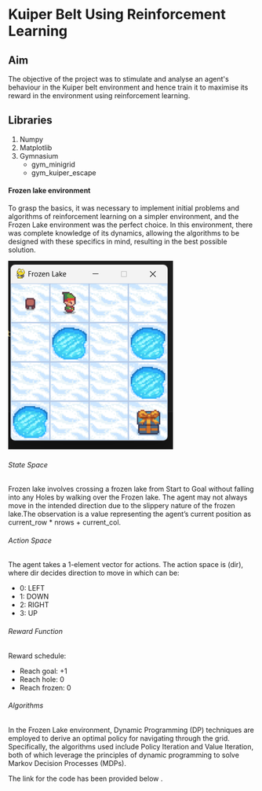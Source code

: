 # Kuiper Belt Using Reinforcement Learning


## Aim
The objective of the project was to stimulate and analyse an agent's behaviour in the Kuiper belt environment and hence train it to maximise its reward in the environment using reinforcement learning.


## Libraries
1. Numpy
2. Matplotlib
3. Gymnasium
   - gym_minigrid
   - gym_kuiper_escape

#### Frozen lake environment
To grasp the basics, it was necessary to implement initial problems and algorithms of reinforcement learning on a simpler environment, and the Frozen Lake environment was the perfect choice. In this environment, there was complete knowledge of its dynamics, allowing the algorithms to be designed with these specifics in mind, resulting in the best possible solution.

![Frozen Lake Env](Images/Frozen_Lake.png)

###### State Space
Frozen lake involves crossing a frozen lake from Start to Goal without falling into any Holes by walking over the Frozen lake. The agent may not always move in the intended direction due to the slippery nature of the frozen lake.The observation is a value representing the agent’s current position as current_row * nrows + current_col.

###### Action Space
The agent takes a 1-element vector for actions. The action space is (dir), where dir decides direction to move in which can be:
   - 0: LEFT
   - 1: DOWN
   - 2: RIGHT
   - 3: UP

###### Reward Function
Reward schedule:
   - Reach goal: +1
   - Reach hole: 0
   - Reach frozen: 0

###### Algorithms
In the Frozen Lake environment, Dynamic Programming (DP) techniques are employed to derive an optimal policy for navigating through the grid. Specifically, the algorithms used include Policy Iteration and Value Iteration, both of which leverage the principles of dynamic programming to solve Markov Decision Processes (MDPs).

The link for the code has been provided below .



  
